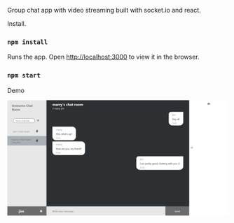 Group chat app with video streaming built with socket.io and react.

Install.

### `npm install`

Runs the app. Open [http://localhost:3000](http://localhost:3000) to view it in the browser.

### `npm start`

Demo

![alt text](https://github.com/snyggme/socket-chat/blob/master/public/demo.jpg?raw=true)

